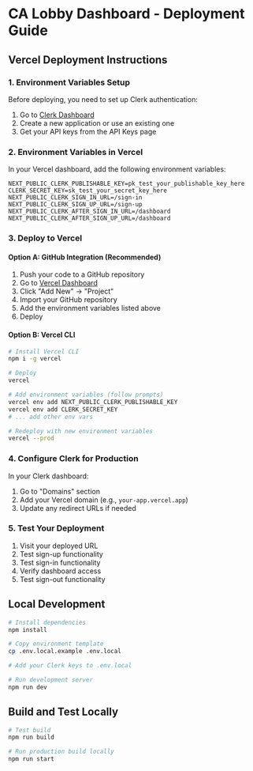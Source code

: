 # CA Lobby Dashboard - Deployment Guide

## Vercel Deployment Instructions

### 1. Environment Variables Setup

Before deploying, you need to set up Clerk authentication:

1. Go to [Clerk Dashboard](https://dashboard.clerk.com/)
2. Create a new application or use an existing one
3. Get your API keys from the API Keys page

### 2. Environment Variables in Vercel

In your Vercel dashboard, add the following environment variables:

```
NEXT_PUBLIC_CLERK_PUBLISHABLE_KEY=pk_test_your_publishable_key_here
CLERK_SECRET_KEY=sk_test_your_secret_key_here
NEXT_PUBLIC_CLERK_SIGN_IN_URL=/sign-in
NEXT_PUBLIC_CLERK_SIGN_UP_URL=/sign-up
NEXT_PUBLIC_CLERK_AFTER_SIGN_IN_URL=/dashboard
NEXT_PUBLIC_CLERK_AFTER_SIGN_UP_URL=/dashboard
```

### 3. Deploy to Vercel

#### Option A: GitHub Integration (Recommended)

1. Push your code to a GitHub repository
2. Go to [Vercel Dashboard](https://vercel.com/dashboard)
3. Click "Add New" → "Project"
4. Import your GitHub repository
5. Add the environment variables listed above
6. Deploy

#### Option B: Vercel CLI

```bash
# Install Vercel CLI
npm i -g vercel

# Deploy
vercel

# Add environment variables (follow prompts)
vercel env add NEXT_PUBLIC_CLERK_PUBLISHABLE_KEY
vercel env add CLERK_SECRET_KEY
# ... add other env vars

# Redeploy with new environment variables
vercel --prod
```

### 4. Configure Clerk for Production

In your Clerk dashboard:

1. Go to "Domains" section
2. Add your Vercel domain (e.g., `your-app.vercel.app`)
3. Update any redirect URLs if needed

### 5. Test Your Deployment

1. Visit your deployed URL
2. Test sign-up functionality
3. Test sign-in functionality
4. Verify dashboard access
5. Test sign-out functionality

## Local Development

```bash
# Install dependencies
npm install

# Copy environment template
cp .env.local.example .env.local

# Add your Clerk keys to .env.local

# Run development server
npm run dev
```

## Build and Test Locally

```bash
# Test build
npm run build

# Run production build locally
npm run start
```